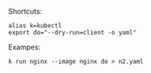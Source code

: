 Shortcuts:
```
alias k=kubectl
export do="--dry-run=client -o yaml"
```
Exampes:
```
k run nginx --image nginx do > n2.yaml
```
